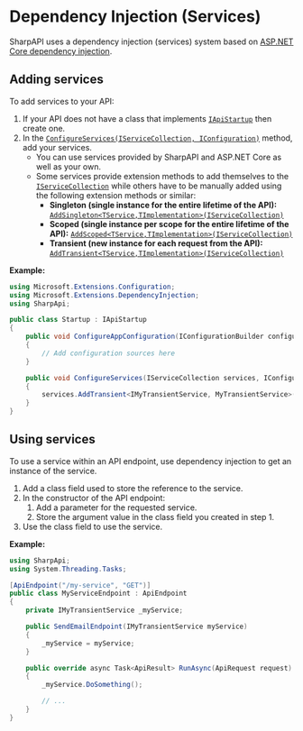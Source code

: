# Dependency Injection (Services)

SharpAPI uses a dependency injection (services) system based on [ASP.NET Core dependency injection](https://docs.microsoft.com/aspnet/core/fundamentals/dependency-injection?view=aspnetcore-3.1).

## Adding services

To add services to your API:

1. If your API does not have a class that implements [`IApiStartup`](~/obj/api/SharpApi.IApiStartup.yml) then create one.
2. In the [`ConfigureServices(IServiceCollection, IConfiguration)`](~/obj/api/SharpApi.IApiStartup.yml#SharpApi_IApiStartup_ConfigureServices_Microsoft_Extensions_DependencyInjection_IServiceCollection_Microsoft_Extensions_Configuration_IConfiguration_) method, add your services.
    * You can use services provided by SharpAPI and <span>ASP.NET</span> Core as well as your own.
    * Some services provide extension methods to add themselves to the [`IServiceCollection`](https://docs.microsoft.com/dotnet/api/microsoft.extensions.dependencyinjection.iservicecollection?view=dotnet-plat-ext-3.1) while others have to be manually added using the following extension methods or similar:
        * **Singleton (single instance for the entire lifetime of the API):** [`AddSingleton<TService,TImplementation>(IServiceCollection)`](https://docs.microsoft.com/dotnet/api/microsoft.extensions.dependencyinjection.servicecollectionserviceextensions.addsingleton?view=dotnet-plat-ext-3.1#Microsoft_Extensions_DependencyInjection_ServiceCollectionServiceExtensions_AddSingleton__2_Microsoft_Extensions_DependencyInjection_IServiceCollection_)
        * **Scoped (single instance per scope for the entire lifetime of the API):** [`AddScoped<TService,TImplementation>(IServiceCollection)`](https://docs.microsoft.com/dotnet/api/microsoft.extensions.dependencyinjection.servicecollectionserviceextensions.addscoped?view=dotnet-plat-ext-3.1#Microsoft_Extensions_DependencyInjection_ServiceCollectionServiceExtensions_AddScoped__2_Microsoft_Extensions_DependencyInjection_IServiceCollection_)
        * **Transient (new instance for each request from the API):** [`AddTransient<TService,TImplementation>(IServiceCollection)`](https://docs.microsoft.com/dotnet/api/microsoft.extensions.dependencyinjection.servicecollectionserviceextensions.addtransient?view=dotnet-plat-ext-3.1#Microsoft_Extensions_DependencyInjection_ServiceCollectionServiceExtensions_AddTransient__2_Microsoft_Extensions_DependencyInjection_IServiceCollection_)

**Example:**

```cs
using Microsoft.Extensions.Configuration;
using Microsoft.Extensions.DependencyInjection;
using SharpApi;

public class Startup : IApiStartup
{
    public void ConfigureAppConfiguration(IConfigurationBuilder configurationBuilder)
    {
        // Add configuration sources here
    }

    public void ConfigureServices(IServiceCollection services, IConfiguration configuration)
    {
        services.AddTransient<IMyTransientService, MyTransientService>();
    }
}
```

## Using services

To use a service within an API endpoint, use dependency injection to get an instance of the service.

1. Add a class field used to store the reference to the service.
2. In the constructor of the API endpoint:
    1. Add a parameter for the requested service.
    2. Store the argument value in the class field you created in step 1.
3. Use the class field to use the service.

**Example:**

```cs
using SharpApi;
using System.Threading.Tasks;

[ApiEndpoint("/my-service", "GET")]
public class MyServiceEndpoint : ApiEndpoint
{
    private IMyTransientService _myService;

    public SendEmailEndpoint(IMyTransientService myService)
    {
        _myService = myService;
    }

    public override async Task<ApiResult> RunAsync(ApiRequest request)
    {
        _myService.DoSomething();

        // ...
    }
}
```
